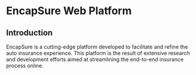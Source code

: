 # EncapSure Web Platform

## Introduction

EncapSure is a cutting-edge platform developed to facilitate and refine the auto insurance experience. This platform is the result of extensive research and development efforts aimed at streamlining the end-to-end insurance process online.
